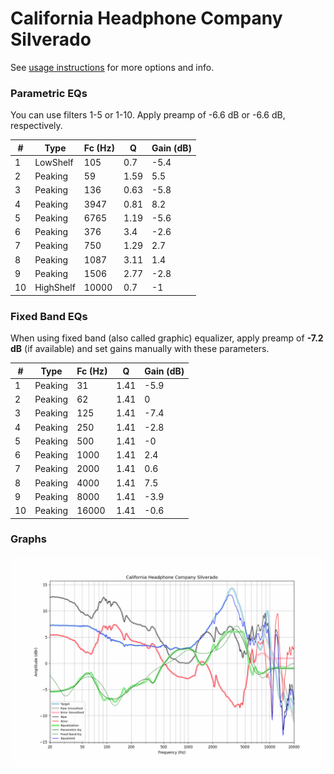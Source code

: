 # California Headphone Company Silverado
See [usage instructions](https://github.com/jaakkopasanen/AutoEq#usage) for more options and info.

### Parametric EQs
You can use filters 1-5 or 1-10. Apply preamp of -6.6 dB or -6.6 dB, respectively.

|   # | Type      |   Fc (Hz) |    Q |   Gain (dB) |
|-----|-----------|-----------|------|-------------|
|   1 | LowShelf  |       105 | 0.7  |        -5.4 |
|   2 | Peaking   |        59 | 1.59 |         5.5 |
|   3 | Peaking   |       136 | 0.63 |        -5.8 |
|   4 | Peaking   |      3947 | 0.81 |         8.2 |
|   5 | Peaking   |      6765 | 1.19 |        -5.6 |
|   6 | Peaking   |       376 | 3.4  |        -2.6 |
|   7 | Peaking   |       750 | 1.29 |         2.7 |
|   8 | Peaking   |      1087 | 3.11 |         1.4 |
|   9 | Peaking   |      1506 | 2.77 |        -2.8 |
|  10 | HighShelf |     10000 | 0.7  |        -1   |

### Fixed Band EQs
When using fixed band (also called graphic) equalizer, apply preamp of **-7.2 dB** (if available) and set gains manually with these parameters.

|   # | Type    |   Fc (Hz) |    Q |   Gain (dB) |
|-----|---------|-----------|------|-------------|
|   1 | Peaking |        31 | 1.41 |        -5.9 |
|   2 | Peaking |        62 | 1.41 |         0   |
|   3 | Peaking |       125 | 1.41 |        -7.4 |
|   4 | Peaking |       250 | 1.41 |        -2.8 |
|   5 | Peaking |       500 | 1.41 |        -0   |
|   6 | Peaking |      1000 | 1.41 |         2.4 |
|   7 | Peaking |      2000 | 1.41 |         0.6 |
|   8 | Peaking |      4000 | 1.41 |         7.5 |
|   9 | Peaking |      8000 | 1.41 |        -3.9 |
|  10 | Peaking |     16000 | 1.41 |        -0.6 |

### Graphs
![](./California%20Headphone%20Company%20Silverado.png)
